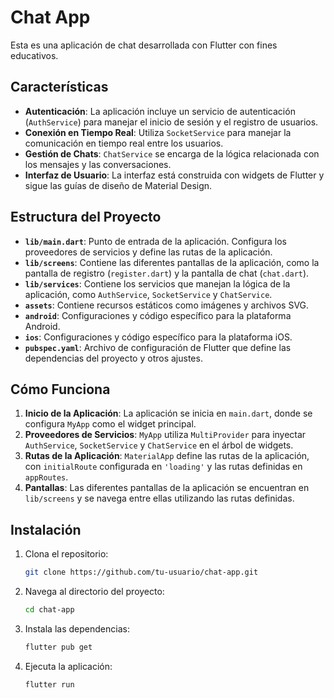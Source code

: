 # Chat App

Esta es una aplicación de chat desarrollada con Flutter con fines educativos.

## Características

- **Autenticación**: La aplicación incluye un servicio de autenticación (`AuthService`) para manejar el inicio de sesión y el registro de usuarios.
- **Conexión en Tiempo Real**: Utiliza `SocketService` para manejar la comunicación en tiempo real entre los usuarios.
- **Gestión de Chats**: `ChatService` se encarga de la lógica relacionada con los mensajes y las conversaciones.
- **Interfaz de Usuario**: La interfaz está construida con widgets de Flutter y sigue las guías de diseño de Material Design.

## Estructura del Proyecto

- **`lib/main.dart`**: Punto de entrada de la aplicación. Configura los proveedores de servicios y define las rutas de la aplicación.
- **`lib/screens`**: Contiene las diferentes pantallas de la aplicación, como la pantalla de registro (`register.dart`) y la pantalla de chat (`chat.dart`).
- **`lib/services`**: Contiene los servicios que manejan la lógica de la aplicación, como `AuthService`, `SocketService` y `ChatService`.
- **`assets`**: Contiene recursos estáticos como imágenes y archivos SVG.
- **`android`**: Configuraciones y código específico para la plataforma Android.
- **`ios`**: Configuraciones y código específico para la plataforma iOS.
- **`pubspec.yaml`**: Archivo de configuración de Flutter que define las dependencias del proyecto y otros ajustes.

## Cómo Funciona

1. **Inicio de la Aplicación**: La aplicación se inicia en `main.dart`, donde se configura `MyApp` como el widget principal.
2. **Proveedores de Servicios**: `MyApp` utiliza `MultiProvider` para inyectar `AuthService`, `SocketService` y `ChatService` en el árbol de widgets.
3. **Rutas de la Aplicación**: `MaterialApp` define las rutas de la aplicación, con `initialRoute` configurada en `'loading'` y las rutas definidas en `appRoutes`.
4. **Pantallas**: Las diferentes pantallas de la aplicación se encuentran en `lib/screens` y se navega entre ellas utilizando las rutas definidas.

## Instalación

1. Clona el repositorio:
   ```sh
   git clone https://github.com/tu-usuario/chat-app.git
   ```
2. Navega al directorio del proyecto:
   ```sh
   cd chat-app
   ```
3. Instala las dependencias:
   ```sh
   flutter pub get
   ```
4. Ejecuta la aplicación:
   ```sh
   flutter run
   ```
